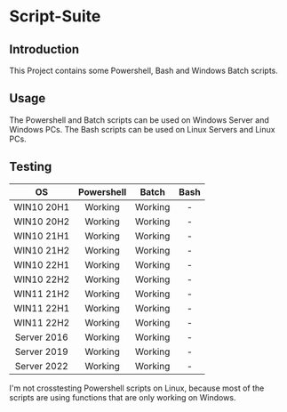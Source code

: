 # Script-Suite

## Introduction

This Project contains some Powershell, Bash and Windows Batch scripts.

## Usage

The Powershell and Batch scripts can be used on Windows Server and Windows PCs.
The Bash scripts can be used on Linux Servers and Linux PCs.

## Testing 

|      OS     | Powershell |  Batch  | Bash |
|:-----------:|:----------:|:-------:|:----:|
|  WIN10 20H1 |   Working  | Working |   -  |
|  WIN10 20H2 |   Working  | Working |   -  |
|  WIN10 21H1 |   Working  | Working |   -  |
|  WIN10 21H2 |   Working  | Working |   -  |
|  WIN10 22H1 |   Working  | Working |   -  |
|  WIN10 22H2 |   Working  | Working |   -  |
|  WIN11 21H2 |   Working  | Working |   -  |
|  WIN11 22H1 |   Working  | Working |   -  |
|  WIN11 22H2 |   Working  | Working |   -  |
| Server 2016 |   Working  | Working |   -  |
| Server 2019 |   Working  | Working |   -  |
| Server 2022 |   Working  | Working |   -  |

I'm not crosstesting Powershell scripts on Linux, because most of the
scripts are using functions that are only working on Windows.
